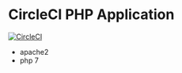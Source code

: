 # CircleCI PHP Application

[![CircleCI](https://circleci.com/gh/cakecatz/circleci-php-application/tree/master.svg?style=svg)](https://circleci.com/gh/cakecatz/circleci-php-application/tree/master)

+   apache2
+   php 7
